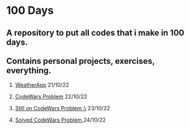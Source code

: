 <h1> 100 Days </h1>
<h2>A repository to put all codes that i make in 100 days.<br><br>
Contains personal projects, exercises, everything.</h2>
<ol>
    <li>
        <p>
            <a href="https://github.com/Foca1/WeatherApp">WeatherApp</a>
            21/10/22
        </p>
    </li>
    <li>
        <p>
            <a href="https://github.com/Foca1/100-Days/blob/main/python/codeWars.py"> CodeWars Problem</a>
            22/10/22
        </p>
    </li>
    <li>
        <p>
            <a href="https://github.com/Foca1/100-Days/blob/main/python/codeWars.py"> Still on CodeWars Problem :\</a>
            23/10/22
        </p>    
    </li>
    <li>
        <p>
            <a href="https://github.com/Foca1/100-Days/blob/main/python/codeWars.py"> Solved CodeWars Problem </a>
            24/10/22
        </p>
    </li>
</ol>